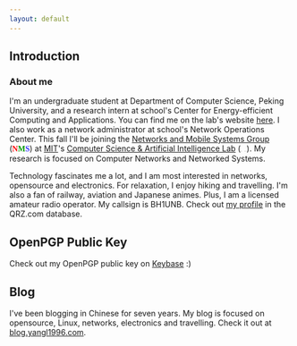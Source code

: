```yaml
---
layout: default 
---
```

## Introduction

### About me

I'm an undergraduate student at Department of Computer Science, Peking University, and a research intern at school's Center for Energy-efficient Computing and Applications. You can find me on the lab's website [here](http://ceca.pku.edu.cn/en/team.php?action=show&member_id=199). I also work as a network administrator at school's Network Operations Center. This fall I'll be joining the [Networks and Mobile Systems Group](http://nms.csail.mit.edu) (<font face="Trebuchet MS"><b><font color="#FF0000">N</font><font color="#009900">M</font><font color="#3333FF">S</font></b></font>) at [MIT](http://web.mit.edu/)'s [Computer Science & Artificial Intelligence Lab](https://www.csail.mit.edu) (<img src="static/MIT_logo.svg" alt="MIT" height="1em"> <img src="static/CSAIL.svg" alt="CSAIL" height="1em">). My research is focused on Computer Networks and Networked Systems.

Technology fascinates me a lot, and I am most interested in networks, opensource and electronics. For relaxation, I enjoy hiking and travelling. I'm also a fan of railway, aviation and Japanese animes. Plus, I am a licensed amateur radio operator. My callsign is BH1UNB. Check out [my profile](https://www.qrz.com/db/BH1UNB) in the QRZ.com database.


## OpenPGP Public Key

Check out my OpenPGP public key on [Keybase](https://keybase.io/yangl1996) :)

## Blog

I've been blogging in Chinese for seven years. My blog is focused on opensource, Linux, networks, electronics and travelling. Check it out at [blog.yangl1996.com](http://blog.yangl1996.com).
